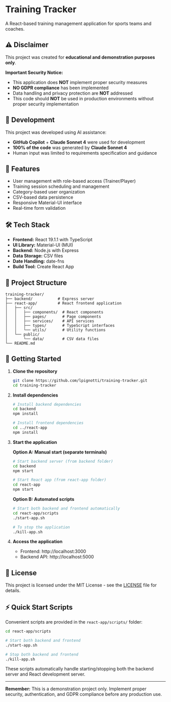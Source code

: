 # Training Tracker

A React-based training management application for sports teams and coaches.

## ⚠️ Disclaimer

This project was created for **educational and demonstration purposes only**.

**Important Security Notice:**
- This application does **NOT** implement proper security measures
- **NO GDPR compliance** has been implemented
- Data handling and privacy protection are **NOT** addressed
- This code should **NOT** be used in production environments without proper security implementation

## 🤖 Development

This project was developed using AI assistance:
- **GitHub Copilot** + **Claude Sonnet 4** were used for development
- **100% of the code** was generated by **Claude Sonnet 4**
- Human input was limited to requirements specification and guidance

## 🚀 Features

- User management with role-based access (Trainer/Player)
- Training session scheduling and management
- Category-based user organization
- CSV-based data persistence
- Responsive Material-UI interface
- Real-time form validation

## 🛠️ Tech Stack

- **Frontend:** React 19.1.1 with TypeScript
- **UI Library:** Material-UI (MUI)
- **Backend:** Node.js with Express
- **Data Storage:** CSV files
- **Date Handling:** date-fns
- **Build Tool:** Create React App

## 📁 Project Structure

```
training-tracker/
├── backend/           # Express server
├── react-app/         # React frontend application
│   ├── src/
│   │   ├── components/  # React components
│   │   ├── pages/       # Page components
│   │   ├── services/    # API services
│   │   ├── types/       # TypeScript interfaces
│   │   └── utils/       # Utility functions
│   └── public/
│       └── data/        # CSV data files
└── README.md
```

## 🚦 Getting Started

1. **Clone the repository**
   ```bash
   git clone https://github.com/lpignotti/training-tracker.git
   cd training-tracker
   ```

2. **Install dependencies**
   ```bash
   # Install backend dependencies
   cd backend
   npm install
   
   # Install frontend dependencies
   cd ../react-app
   npm install
   ```

3. **Start the application**
   
   **Option A: Manual start (separate terminals)**
   ```bash
   # Start backend server (from backend folder)
   cd backend
   npm start
   
   # Start React app (from react-app folder)
   cd react-app
   npm start
   ```
   
   **Option B: Automated scripts**
   ```bash
   # Start both backend and frontend automatically
   cd react-app/scripts
   ./start-app.sh
   
   # To stop the application
   ./kill-app.sh
   ```

4. **Access the application**
   - Frontend: http://localhost:3000
   - Backend API: http://localhost:5000

## 📄 License

This project is licensed under the MIT License - see the [LICENSE](LICENSE) file for details.

## ⚡ Quick Start Scripts

Convenient scripts are provided in the `react-app/scripts/` folder:

```bash
cd react-app/scripts

# Start both backend and frontend
./start-app.sh

# Stop both backend and frontend
./kill-app.sh
```

These scripts automatically handle starting/stopping both the backend server and React development server.

---

**Remember:** This is a demonstration project only. Implement proper security, authentication, and GDPR compliance before any production use.
